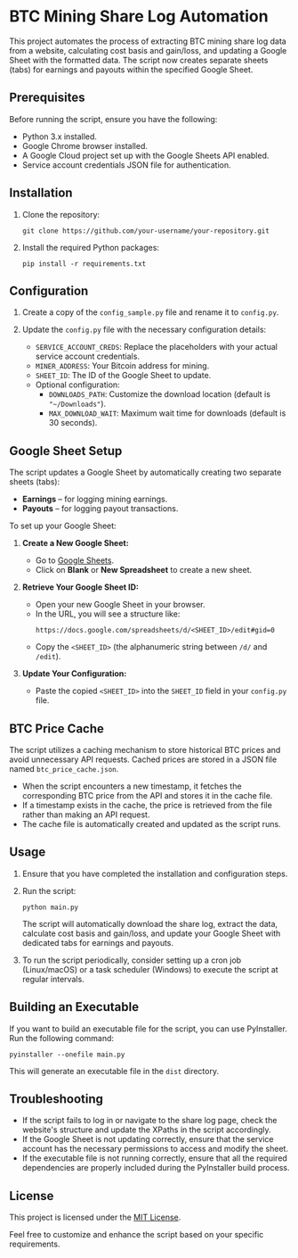 # BTC Mining Share Log Automation

This project automates the process of extracting BTC mining share log data from a website, calculating cost basis and gain/loss, and updating a Google Sheet with the formatted data. The script now creates separate sheets (tabs) for earnings and payouts within the specified Google Sheet.

## Prerequisites

Before running the script, ensure you have the following:

- Python 3.x installed.
- Google Chrome browser installed.
- A Google Cloud project set up with the Google Sheets API enabled.
- Service account credentials JSON file for authentication.

## Installation

1. Clone the repository:
   ```
   git clone https://github.com/your-username/your-repository.git
   ```

2. Install the required Python packages:
   ```
   pip install -r requirements.txt
   ```

## Configuration

1. Create a copy of the `config_sample.py` file and rename it to `config.py`.

2. Update the `config.py` file with the necessary configuration details:
   - `SERVICE_ACCOUNT_CREDS`: Replace the placeholders with your actual service account credentials.
   - `MINER_ADDRESS`: Your Bitcoin address for mining.
   - `SHEET_ID`: The ID of the Google Sheet to update.
   - Optional configuration:
     - `DOWNLOADS_PATH`: Customize the download location (default is `"~/Downloads"`).
     - `MAX_DOWNLOAD_WAIT`: Maximum wait time for downloads (default is 30 seconds).

## Google Sheet Setup

The script updates a Google Sheet by automatically creating two separate sheets (tabs):
- **Earnings** – for logging mining earnings.
- **Payouts** – for logging payout transactions.

To set up your Google Sheet:

1. **Create a New Google Sheet:**
   - Go to [Google Sheets](https://sheets.google.com).
   - Click on **Blank** or **New Spreadsheet** to create a new sheet.

2. **Retrieve Your Google Sheet ID:**
   - Open your new Google Sheet in your browser.
   - In the URL, you will see a structure like:
     ```
     https://docs.google.com/spreadsheets/d/<SHEET_ID>/edit#gid=0
     ```
   - Copy the `<SHEET_ID>` (the alphanumeric string between `/d/` and `/edit`).

3. **Update Your Configuration:**
   - Paste the copied `<SHEET_ID>` into the `SHEET_ID` field in your `config.py` file.

## BTC Price Cache

The script utilizes a caching mechanism to store historical BTC prices and avoid unnecessary API requests. Cached prices are stored in a JSON file named `btc_price_cache.json`.

- When the script encounters a new timestamp, it fetches the corresponding BTC price from the API and stores it in the cache file.
- If a timestamp exists in the cache, the price is retrieved from the file rather than making an API request.
- The cache file is automatically created and updated as the script runs.

## Usage

1. Ensure that you have completed the installation and configuration steps.

2. Run the script:
   ```
   python main.py
   ```
   The script will automatically download the share log, extract the data, calculate cost basis and gain/loss, and update your Google Sheet with dedicated tabs for earnings and payouts.

3. To run the script periodically, consider setting up a cron job (Linux/macOS) or a task scheduler (Windows) to execute the script at regular intervals.

## Building an Executable

If you want to build an executable file for the script, you can use PyInstaller. Run the following command:

```
pyinstaller --onefile main.py
```

This will generate an executable file in the `dist` directory.

## Troubleshooting

- If the script fails to log in or navigate to the share log page, check the website's structure and update the XPaths in the script accordingly.
- If the Google Sheet is not updating correctly, ensure that the service account has the necessary permissions to access and modify the sheet.
- If the executable file is not running correctly, ensure that all the required dependencies are properly included during the PyInstaller build process.

## License

This project is licensed under the [MIT License](LICENSE).

Feel free to customize and enhance the script based on your specific requirements.
